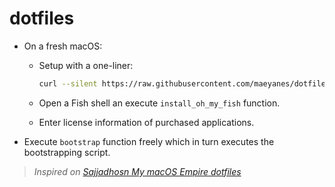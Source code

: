 # dotfiles
* On a fresh macOS:
  * Setup with a one-liner:

    ```bash
    curl --silent https://raw.githubusercontent.com/maeyanes/dotfiles/master/setup.sh | bash
    ```

    

  * Open a Fish shell an execute `install_oh_my_fish` function.

  * Enter license information of purchased applications.

    

* Execute `bootstrap` function freely which in turn executes the bootstrapping script.



> *Inspired on [Sajjadhosn My macOS Empire dotfiles](https://github.com/Sajjadhosn/dotfiles)*

